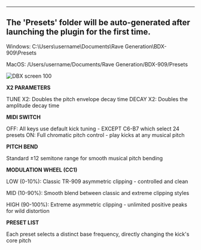 ------------------------------------------------------------------------------------
The 'Presets' folder will be auto-generated after launching the plugin for the first time.
------------------------------------------------------------------------------------

Windows:
C:\Users\username\Documents\Rave Generation\BDX-909\Presets

MacOS:
/Users/username/Documents/Rave Generation/BDX-909/Presets

![DBX screen 100](https://github.com/user-attachments/assets/64754f74-f33d-4d74-b093-901a24a3e25a)

**X2 PARAMETERS**

TUNE X2: Doubles the pitch envelope decay time
DECAY X2: Doubles the amplitude decay time


**MIDI SWITCH**

OFF: All keys use default kick tuning - EXCEPT C6-B7 which select 24 presets
ON: Full chromatic pitch control - play kicks at any musical pitch


**PITCH BEND**

Standard ±12 semitone range for smooth musical pitch bending


**MODULATION WHEEL (CC1)**

LOW (0-10%): Classic TR-909 asymmetric clipping - controlled and clean

MID (10-90%): Smooth blend between classic and extreme clipping styles 

HIGH (90-100%): Extreme asymmetric clipping - unlimited positive peaks for wild distortion


**PRESET LIST**

Each preset selects a distinct base frequency, directly changing the kick's core pitch
